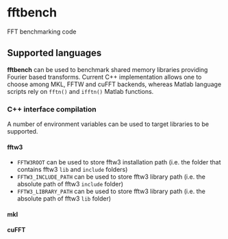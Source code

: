 # fftbench
FFT benchmarking code

## Supported languages
**fftbench** can be used to benchmark shared memory libraries providing Fourier based transforms.
Current C++ implementation allows one to choose among MKL, FFTW and cuFFT backends, whereas Matlab
language scripts rely on `fftn()` and `ifftn()` Matlab functions.

### C++ interface compilation
A number of environment variables can be used to target libraries to be supported.

#### fftw3
- `FFTW3ROOT` can be used to store fftw3 installation path (i.e. the folder that contains fftw3 `lib` and `include` folders)
- `FFTW3_INCLUDE_PATH` can be used to store fftw3 library path (i.e. the absolute path of fftw3 `include` folder)
- `FFTW3_LIBRARY_PATH` can be used to store fftw3 library path (i.e. the absolute path of fftw3 `lib` folder)

#### mkl

#### cuFFT
